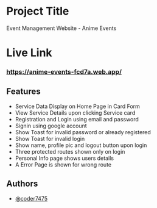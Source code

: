 # Project Title

Event Management Website - Anime Events

# Live Link

### https://anime-events-fcd7a.web.app/

## Features

- Service Data Display on Home Page in Card Form
- View Service Details upon clicking Service card
- Registration and Login using email and password
- Signin using google account
- Show Toast for invalid password or already registered
- Show Toast for invalid login
- Show name, profile pic and logout button upon login
- Three protected routes shown only on login
- Personal Info page shows users details
- A Error Page is shown for wrong route

## Authors

- [@coder7475](https://github.com/coder7475)
